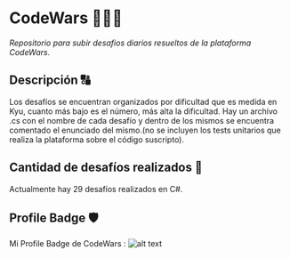 # CodeWars 🔴👩‍💻
_Repositorio para subir desafios diarios resueltos de la plataforma CodeWars._

## Descripción 🔠
Los desafíos se encuentran organizados por dificultad que es medida en Kyu, cuanto más bajo es el número, más alta la dificultad. Hay un archivo .cs con el nombre de cada desafío y dentro de los mismos se encuentra comentado el enunciado del mismo.(no se incluyen los tests unitarios que realiza la plataforma sobre el código suscripto).

## Cantidad de desafíos realizados 💪
Actualmente hay 29 desafíos realizados en C#.

## Profile Badge 🛡
Mi Profile Badge de CodeWars : ![alt text](https://www.codewars.com/users/LBiglieri/badges/small)
